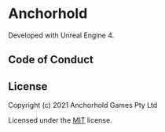 # Anchorhold

Developed with Unreal Engine 4.

## Code of Conduct

## License 

Copyright (c) 2021 Anchorhold Games Pty Ltd

Licensed under the [MIT](LICENSE.txt) license.
